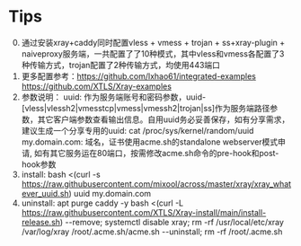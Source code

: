 # Tips
0. 通过安装xray+caddy同时配置vless + vmess + trojan + ss+xray-plugin + naiveproxy服务端，一共配置了了10种模式，其中vless和vmess各配置了3种传输方式，trojan配置了2种传输方式，均使用443端口  
1. 更多配置参考：https://github.com/lxhao61/integrated-examples https://github.com/XTLS/Xray-examples  
2. 参数说明：
    uuid: 作为服务端账号和密码参数，uuid-[vless|vlessh2|vmesstcp|vmess|vmessh2|trojan|ss]作为服务端路径参数，其它客户端参数查看输出信息。自用uuid务必妥善保存，如有分享需求，建议生成一个分享专用的uuid: cat /proc/sys/kernel/random/uuid
    my.domain.com: 域名，证书使用acme.sh的standalone webserver模式申请, 如有其它服务运在80端口，按需修改acme.sh命令的pre-hook和post-hook参数
3. install: bash <(curl -s https://raw.githubusercontent.com/mixool/across/master/xray/xray_whatever_uuid.sh) uuid my.domain.com
4. uninstall: 
    apt purge caddy -y
    bash <(curl -L https://raw.githubusercontent.com/XTLS/Xray-install/main/install-release.sh) --remove; systemctl disable xray; rm -rf /usr/local/etc/xray /var/log/xray
    /root/.acme.sh/acme.sh --uninstall; rm -rf /root/.acme.sh